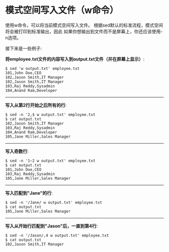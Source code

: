 # 模式空间写入文件（w命令）

使用w命令，可以将当前模式空间写入文件。
根据sed默认的标准流程，模式空间将会被打印到标准输出，因此
如果你想输出到文件而不是屏幕上，你还应该使用-n选项。<br/>

接下来是一些例子:

__将employee.txt文件的内容写入到output.txt文件（并在屏幕上显示）__:

```
$ sed 'w output.txt' employee.txt
101,John Doe,CEO
102,Jason Smith,IT Manager
102,Jason Smith,IT Manager
103,Raj Reddy,Sysadmin
104,Anand Ram,Developer
```
----

__写入从第2行开始之后所有的行__:

```
$ sed -n '2,$ w output.txt' employee.txt
$ cat output.txt
102,Jason Smith,IT Manager
103,Raj Reddy,Sysadmin
104,Anand Ram,Developer
105,Jane Miller,Sales Manager
```

----

__写入奇数行__:

```
$ sed -n '1~2 w output.txt' employee.txt
$ cat output.txt
101,John Doe,CEO
103,Raj Reddy,Sysadmin
105,Jane Miller,Sales Manager
```

----

__写入匹配到"Jane"的行__:

```
$ sed -n '/Jane/ w output.txt' employee.txt
$ cat output.txt
105,Jane Miller,Sales Manager
```

----

__写入从开始行匹配到"Jason"后，一直到第4行__:

```
$ sed -n '/Jason/,4 w output.txt' employee.txt
$ cat output.txt
102,Jason Smith,IT Manager
```
